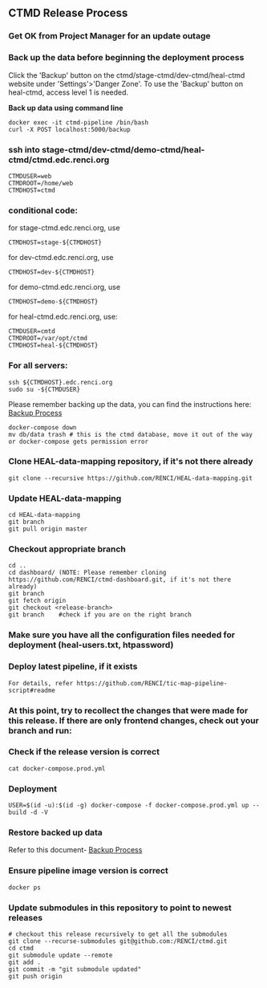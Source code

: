 ## CTMD Release Process

### Get OK from Project Manager for an update outage

### Back up the data before beginning the deployment process
Click the 'Backup' button on the ctmd/stage-ctmd/dev-ctmd/heal-ctmd website under 'Settings'>'Danger Zone'. To use the 'Backup' button on heal-ctmd, access level 1 is needed.

<b>Back up data using command line</b>
```
docker exec -it ctmd-pipeline /bin/bash
curl -X POST localhost:5000/backup
```

### ssh into stage-ctmd/dev-ctmd/demo-ctmd/heal-ctmd/ctmd.edc.renci.org
```
CTMDUSER=web
CTMDROOT=/home/web
CTMDHOST=ctmd
```
### conditional code:

for stage-ctmd.edc.renci.org, use 
```
CTMDHOST=stage-${CTMDHOST}
```
for dev-ctmd.edc.renci.org, use 
```
CTMDHOST=dev-${CTMDHOST}
```
for demo-ctmd.edc.renci.org, use 
```
CTMDHOST=demo-${CTMDHOST}
```
for heal-ctmd.edc.renci.org, use:
```
CTMDUSER=cmtd
CTMDROOT=/var/opt/ctmd
CTMDHOST=heal-${CTMDHOST}
```
### For all servers:
```
ssh ${CTMDHOST}.edc.renci.org
sudo su -${CTMDUSER}
```
Please remember backing up the data, you can find the instructions here: [Backup Process](https://github.com/RENCI/ctmd/blob/main/doc/BackupProcess.md)
```
docker-compose down
mv db/data trash # this is the ctmd database, move it out of the way or docker-compose gets permission error
```
### Clone HEAL-data-mapping repository, if it's not there already
```
git clone --recursive https://github.com/RENCI/HEAL-data-mapping.git
```
### Update HEAL-data-mapping
```
cd HEAL-data-mapping
git branch
git pull origin master
```
### Checkout appropriate branch
```
cd ..
cd dashboard/ (NOTE: Please remember cloning https://github.com/RENCI/ctmd-dashboard.git, if it's not there already)
git branch
git fetch origin
git checkout <release-branch>
git branch    #check if you are on the right branch
```
### Make sure you have all the configuration files needed for deployment (heal-users.txt, htpassword)

### Deploy latest pipeline, if it exists
```
For details, refer https://github.com/RENCI/tic-map-pipeline-script#readme
```
### At this point, try to recollect the changes that were made for this release. If there are only frontend changes, check out your branch and run:
### Check if the release version is correct
```
cat docker-compose.prod.yml
```
### Deployment
```
USER=$(id -u):$(id -g) docker-compose -f docker-compose.prod.yml up --build -d -V
```
### Restore backed up data
Refer to this document- [Backup Process](https://github.com/RENCI/ctmd/blob/main/doc/BackupProcess.md)

### Ensure pipeline image version is correct
```
docker ps
```
### Update submodules in this repository to point to newest releases
```
# checkout this release recursively to get all the submodules
git clone --recurse-submodules git@github.com:/RENCI/ctmd.git
cd ctmd
git submodule update --remote
git add .
git commit -m "git submodule updated"
git push origin
```
